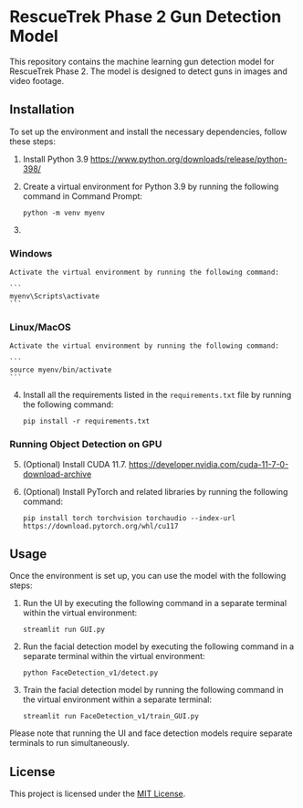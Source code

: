 # RescueTrek Phase 2 Gun Detection Model

This repository contains the machine learning gun detection model for RescueTrek Phase 2. The model is designed to detect guns in images and video footage.

## Installation

To set up the environment and install the necessary dependencies, follow these steps:

1. Install Python 3.9 https://www.python.org/downloads/release/python-398/
2. Create a virtual environment for Python 3.9 by running the following command in Command Prompt:

    ```
    python -m venv myenv
    ```

3. 
### Windows

    Activate the virtual environment by running the following command:

    ```
    myenv\Scripts\activate
    ```

### Linux/MacOS

    Activate the virtual environment by running the following command:

    ```
    source myenv/bin/activate
    ```

4. Install all the requirements listed in the `requirements.txt` file by running the following command:

    ```
    pip install -r requirements.txt
    ```

### Running Object Detection on GPU

5. (Optional) Install CUDA 11.7. https://developer.nvidia.com/cuda-11-7-0-download-archive

6. (Optional) Install PyTorch and related libraries by running the following command:

    ```
    pip install torch torchvision torchaudio --index-url https://download.pytorch.org/whl/cu117
    ```

## Usage

Once the environment is set up, you can use the model with the following steps:

1. Run the UI by executing the following command in a separate terminal within the virtual environment:

    ```
    streamlit run GUI.py
    ```

2. Run the facial detection model by executing the following command in a separate terminal within the virtual environment:

    ```
    python FaceDetection_v1/detect.py
    ```

3. Train the facial detection model by running the following command in the virtual environment within a separate terminal:

    ```
    streamlit run FaceDetection_v1/train_GUI.py
    ```

Please note that running the UI and face detection models require separate terminals to run simultaneously.

## License

This project is licensed under the [MIT License](LICENSE).
